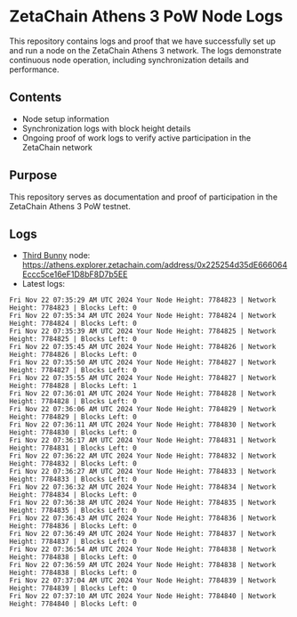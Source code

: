 # ZetaChain Athens 3 PoW Node Logs
This repository contains logs and proof that we have successfully set up and run a node on the ZetaChain Athens 3 network. The logs demonstrate continuous node operation, including synchronization details and performance.

## Contents
- Node setup information
- Synchronization logs with block height details
- Ongoing proof of work logs to verify active participation in the ZetaChain network

## Purpose
This repository serves as documentation and proof of participation in the ZetaChain Athens 3 PoW testnet.

## Logs

- [Third Bunny](https://thirdbunny.xyz/) node: https://athens.explorer.zetachain.com/address/0x225254d35dE666064Eccc5ce16eF1D8bF8D7b5EE
- Latest logs:
```
Fri Nov 22 07:35:29 AM UTC 2024 Your Node Height: 7784823 | Network Height: 7784823 | Blocks Left: 0
Fri Nov 22 07:35:34 AM UTC 2024 Your Node Height: 7784824 | Network Height: 7784824 | Blocks Left: 0
Fri Nov 22 07:35:39 AM UTC 2024 Your Node Height: 7784825 | Network Height: 7784825 | Blocks Left: 0
Fri Nov 22 07:35:45 AM UTC 2024 Your Node Height: 7784826 | Network Height: 7784826 | Blocks Left: 0
Fri Nov 22 07:35:50 AM UTC 2024 Your Node Height: 7784827 | Network Height: 7784827 | Blocks Left: 0
Fri Nov 22 07:35:55 AM UTC 2024 Your Node Height: 7784827 | Network Height: 7784828 | Blocks Left: 1
Fri Nov 22 07:36:01 AM UTC 2024 Your Node Height: 7784828 | Network Height: 7784828 | Blocks Left: 0
Fri Nov 22 07:36:06 AM UTC 2024 Your Node Height: 7784829 | Network Height: 7784829 | Blocks Left: 0
Fri Nov 22 07:36:11 AM UTC 2024 Your Node Height: 7784830 | Network Height: 7784830 | Blocks Left: 0
Fri Nov 22 07:36:17 AM UTC 2024 Your Node Height: 7784831 | Network Height: 7784831 | Blocks Left: 0
Fri Nov 22 07:36:22 AM UTC 2024 Your Node Height: 7784832 | Network Height: 7784832 | Blocks Left: 0
Fri Nov 22 07:36:27 AM UTC 2024 Your Node Height: 7784833 | Network Height: 7784833 | Blocks Left: 0
Fri Nov 22 07:36:32 AM UTC 2024 Your Node Height: 7784834 | Network Height: 7784834 | Blocks Left: 0
Fri Nov 22 07:36:38 AM UTC 2024 Your Node Height: 7784835 | Network Height: 7784835 | Blocks Left: 0
Fri Nov 22 07:36:43 AM UTC 2024 Your Node Height: 7784836 | Network Height: 7784836 | Blocks Left: 0
Fri Nov 22 07:36:49 AM UTC 2024 Your Node Height: 7784837 | Network Height: 7784837 | Blocks Left: 0
Fri Nov 22 07:36:54 AM UTC 2024 Your Node Height: 7784838 | Network Height: 7784838 | Blocks Left: 0
Fri Nov 22 07:36:59 AM UTC 2024 Your Node Height: 7784838 | Network Height: 7784838 | Blocks Left: 0
Fri Nov 22 07:37:04 AM UTC 2024 Your Node Height: 7784839 | Network Height: 7784839 | Blocks Left: 0
Fri Nov 22 07:37:10 AM UTC 2024 Your Node Height: 7784840 | Network Height: 7784840 | Blocks Left: 0
```
